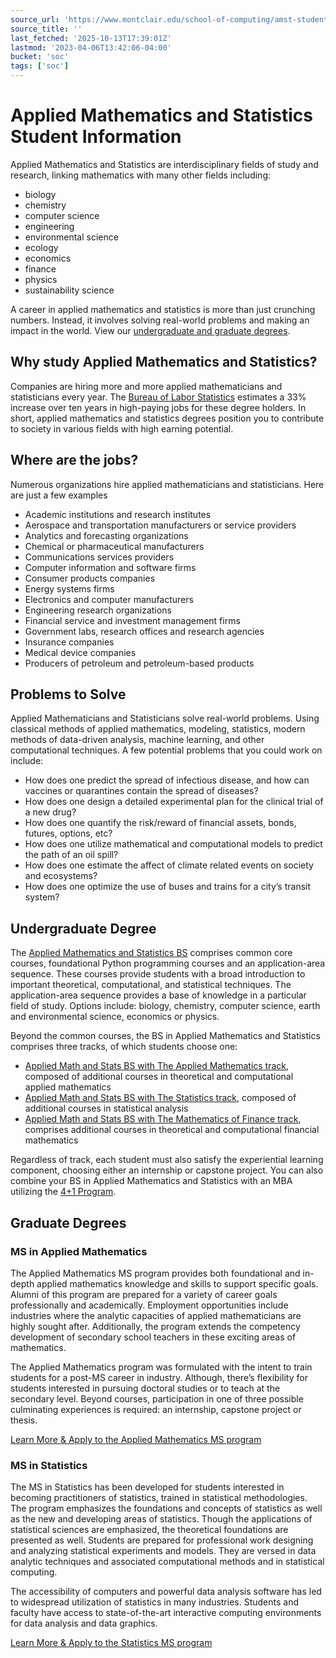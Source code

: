 ```yaml
---
source_url: 'https://www.montclair.edu/school-of-computing/amst-student-information/'
source_title: ''
last_fetched: '2025-10-13T17:39:01Z'
lastmod: '2023-04-06T13:42:06-04:00'
bucket: 'soc'
tags: ['soc']
---
```


# Applied Mathematics and Statistics Student Information

Applied Mathematics and Statistics are interdisciplinary fields of study and research, linking mathematics with many other fields including:

* biology
* chemistry
* computer science
* engineering
* environmental science
* ecology
* economics
* finance
* physics
* sustainability science

A career in applied mathematics and statistics is more than just crunching numbers. Instead, it involves solving real-world problems and making an impact in the world. View our [undergraduate and graduate degrees](#degrees).

## Why study Applied Mathematics and Statistics?

Companies are hiring more and more applied mathematicians and statisticians every year. The [Bureau of Labor Statistics](https://www.bls.gov/ooh/math/mathematicians-and-statisticians.htm#:~:text=The%20median%20annual%20wage%20for,was%20%2492%2C270%20in%20May%202020.&text=Overall%20employment%20of%20mathematicians%20and,the%20average%20for%20all%20occupations.) estimates a 33% increase over ten years in high-paying jobs for these degree holders. In short, applied mathematics and statistics degrees position you to contribute to society in various fields with high earning potential.

## Where are the jobs?

Numerous organizations hire applied mathematicians and statisticians. Here are just a few examples

* Academic institutions and research institutes
* Aerospace and transportation manufacturers or service providers
* Analytics and forecasting organizations
* Chemical or pharmaceutical manufacturers
* Communications services providers
* Computer information and software firms
* Consumer products companies
* Energy systems firms
* Electronics and computer manufacturers
* Engineering research organizations
* Financial service and investment management firms
* Government labs, research offices and research agencies
* Insurance companies
* Medical device companies
* Producers of petroleum and petroleum-based products

## Problems to Solve

Applied Mathematicians and Statisticians solve real-world problems. Using classical methods of applied mathematics, modeling, statistics, modern methods of data-driven analysis, machine learning, and other computational techniques. A few potential problems that you could work on include:

* How does one predict the spread of infectious disease, and how can vaccines or quarantines contain the spread of diseases?
* How does one design a detailed experimental plan for the clinical trial of a new drug?
* How does one quantify the risk/reward of financial assets, bonds, futures, options, etc?
* How does one utilize mathematical and computational models to predict the path of an oil spill?
* How does one estimate the affect of climate related events on society and ecosystems?
* How does one optimize the use of buses and trains for a city’s transit system?

## Undergraduate Degree

The [Applied Mathematics and Statistics BS](https://www.montclair.edu/school-of-computing/applied-mathematics-and-statistics/bs-in-applied-mathematics-and-statistics-overview/) comprises common core courses, foundational Python programming courses and an application-area sequence. These courses provide students with a broad introduction to important theoretical, computational, and statistical techniques. The application-area sequence provides a base of knowledge in a particular field of study. Options include: biology, chemistry, computer science, earth and environmental science, economics or physics.

Beyond the common courses, the BS in Applied Mathematics and Statistics comprises three tracks, of which students choose one:

* [Applied Math and Stats BS with The Applied Mathematics track](http://catalog.montclair.edu/programs/applied-math-and-statistics-bs/#fouryearplantext), composed of additional courses in theoretical and computational applied mathematics
* [Applied Math and Stats BS with The Statistics track](http://catalog.montclair.edu/programs/applied-math-and-statistics-bs/#fouryearplantext), composed of additional courses in statistical analysis
* [Applied Math and Stats BS with The Mathematics of Finance track](http://catalog.montclair.edu/programs/applied-math-and-statistics-bs/#fouryearplantext), comprises additional courses in theoretical and computational financial mathematics

Regardless of track, each student must also satisfy the experiential learning component, choosing either an internship or capstone project. You can also combine your BS in Applied Mathematics and Statistics with an MBA utilizing the [4+1 Program](/combined-programs/programs-of-study/business-administration-combined-bachelors-mba/).

## Graduate Degrees

### MS in Applied Mathematics

The Applied Mathematics MS program provides both foundational and in-depth applied mathematics knowledge and skills to support specific goals. Alumni of this program are prepared for a variety of career goals professionally and academically. Employment opportunities include industries where the analytic capacities of applied mathematicians are highly sought after. Additionally, the program extends the competency development of secondary school teachers in these exciting areas of mathematics.

The Applied Mathematics program was formulated with the intent to train students for a post-MS career in industry. Although, there’s flexibility for students interested in pursuing doctoral studies or to teach at the secondary level. Beyond courses, participation in one of three possible culminating experiences is required: an internship, capstone project or thesis.

[Learn More & Apply to the Applied Mathematics MS program](/graduate/programs-of-study/applied-mathematics-ms/)

### MS in Statistics

The MS in Statistics has been developed for students interested in becoming practitioners of statistics, trained in statistical methodologies. The program emphasizes the foundations and concepts of statistics as well as the new and developing areas of statistics. Though the applications of statistical sciences are emphasized, the theoretical foundations are presented as well. Students are prepared for professional work designing and analyzing statistical experiments and models. They are versed in data analytic techniques and associated computational methods and in statistical computing.

The accessibility of computers and powerful data analysis software has led to widespread utilization of statistics in many industries. Students and faculty have access to state-of-the-art interactive computing environments for data analysis and data graphics.

[Learn More & Apply to the Statistics MS program](/graduate/programs-of-study/statistics-ms/)
